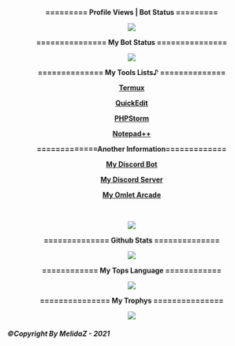 <div align="center">
<p><b>========= Profile Views | Bot Status =========</b></p>
 <a href="#">
 <img src="https://komarev.com/ghpvc/?username=MelidaZ&label=PROFILE+VIEWS"/>
 </a>
 <br>
<p align="center">
 <p><b>=============== My Bot Status ===============</b></p>
 <a href="https://top.gg/bot/706144670807228568">
 <img src="https://top.gg/api/widget/status/706144670807228568.svg"/>
 </a>
 <br>
</div>
<div align="center">
 <p><b>============== My Tools Lists♪ ==============</b></p>
 <a href="https://termux.com">
  <p><b>Termux<b></p>
 </a>
 <a href="https://quickedit.en.uptodown.com/android">
  <p><b>QuickEdit<b></p>
 </a>
 <a href="https://www.jetbrains.com/phpstorm">
  <p><b>PHPStorm<b></p>
 </a>
 <a href="https://notepad-plus-plus.org/downloads">
  <p><b>Notepad++<b></p>
 </a>
</div>
<div align="center">
 <p><b>=============Another Information=============</b></p>
 <a href="https://ayakabot.ml">
  <p><b>My Discord Bot<b></p>
 </a>
 <a href="https://discord.gg/XpTut4RSTS">
  <p><b>My Discord Server<b></p>
 </a>
 <a href="https://omlet.gg/notkungz1">
  <p><b>My Omlet Arcade<b></p>
 </a>
 <br>
</div>
<p align="center">
 <a href="#">
 <img src="https://discord.c99.nl/widget/theme-1/568093374662311956.png"></a>
 </a>
 <br>

<div align="center">
    <p><b>============== Github Stats ==============<b></p>
    <a href="#">
      <img src="https://github-readme-stats.vercel.app/api?username=MelidaZ&include_all_commits=true&count_private=true&theme=react&show_icons=true&hide_border=true&title_color=87CEEB&icon_color=87CEEB&bg_color=0d1117"/>
    </a>
    <br>
    <p><b>============ My Tops Language ============<b></p>
    <a href="#">
      <img src="https://github-readme-stats.vercel.app/api/top-langs/?username=MelidaZ&layout=compact&theme=react&show_icons=true&hide_border=true&title_color=87CEEB&icon_color=87CEEB&bg_color=0d1117"/>
    </a>
    <br>
    <p><b>=============== My Trophys ===============<b></p>
    <a href="#">
      <img src="https://github-profile-trophy.vercel.app/?username=MelidaZ&theme=discord"/>
    </a>
    <br>
</div>

<h6><b>©Copyright By MelidaZ - 2021</b></h6>
